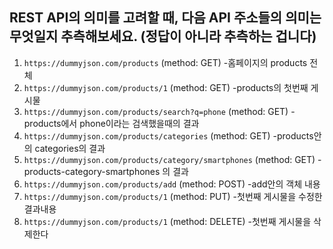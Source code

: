 ## REST API의 의미를 고려할 때, 다음 API 주소들의 의미는 무엇일지 추측해보세요. (정답이 아니라 추측하는 겁니다)

1. `https://dummyjson.com/products` (method: GET)
   -홈페이지의 products 전체
2. `https://dummyjson.com/products/1` (method: GET)
   -products의 첫번째 게시물
3. `https://dummyjson.com/products/search?q=phone` (method: GET)
   -products에서 phone이라는 검색했을때의 결과
4. `https://dummyjson.com/products/categories` (method: GET)
   -products안의 categories의 결과
5. `https://dummyjson.com/products/category/smartphones` (method: GET)
   -products-category-smartphones 의 결과
6. `https://dummyjson.com/products/add` (method: POST)
   -add안의 객체 내용
7. `https://dummyjson.com/products/1` (method: PUT)
   -첫번째 게시물을 수정한 결과내용
8. `https://dummyjson.com/products/1` (method: DELETE)
   -첫번째 게시물을 삭제한다
